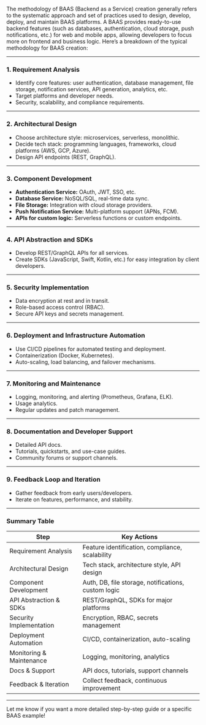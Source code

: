 The methodology of BAAS (Backend as a Service) creation generally refers to the systematic approach and set of practices used to design, develop, deploy, and maintain BAAS platforms. A BAAS provides ready-to-use backend features (such as databases, authentication, cloud storage, push notifications, etc.) for web and mobile apps, allowing developers to focus more on frontend and business logic. Here’s a breakdown of the typical methodology for BAAS creation:

---

### 1. **Requirement Analysis**
- Identify core features: user authentication, database management, file storage, notification services, API generation, analytics, etc.
- Target platforms and developer needs.
- Security, scalability, and compliance requirements.

---

### 2. **Architectural Design**
- Choose architecture style: microservices, serverless, monolithic.
- Decide tech stack: programming languages, frameworks, cloud platforms (AWS, GCP, Azure).
- Design API endpoints (REST, GraphQL).

---

### 3. **Component Development**
- **Authentication Service:** OAuth, JWT, SSO, etc.
- **Database Service:** NoSQL/SQL, real-time data sync.
- **File Storage:** Integration with cloud storage providers.
- **Push Notification Service:** Multi-platform support (APNs, FCM).
- **APIs for custom logic:** Serverless functions or custom endpoints.

---

### 4. **API Abstraction and SDKs**
- Develop REST/GraphQL APIs for all services.
- Create SDKs (JavaScript, Swift, Kotlin, etc.) for easy integration by client developers.

---

### 5. **Security Implementation**
- Data encryption at rest and in transit.
- Role-based access control (RBAC).
- Secure API keys and secrets management.

---

### 6. **Deployment and Infrastructure Automation**
- Use CI/CD pipelines for automated testing and deployment.
- Containerization (Docker, Kubernetes).
- Auto-scaling, load balancing, and failover mechanisms.

---

### 7. **Monitoring and Maintenance**
- Logging, monitoring, and alerting (Prometheus, Grafana, ELK).
- Usage analytics.
- Regular updates and patch management.

---

### 8. **Documentation and Developer Support**
- Detailed API docs.
- Tutorials, quickstarts, and use-case guides.
- Community forums or support channels.

---

### 9. **Feedback Loop and Iteration**
- Gather feedback from early users/developers.
- Iterate on features, performance, and stability.

---

### Summary Table

| Step                    | Key Actions                                            |
|-------------------------|-------------------------------------------------------|
| Requirement Analysis    | Feature identification, compliance, scalability       |
| Architectural Design    | Tech stack, architecture style, API design           |
| Component Development   | Auth, DB, file storage, notifications, custom logic  |
| API Abstraction & SDKs  | REST/GraphQL, SDKs for major platforms               |
| Security Implementation | Encryption, RBAC, secrets management                 |
| Deployment Automation   | CI/CD, containerization, auto-scaling                |
| Monitoring & Maintenance| Logging, monitoring, analytics                       |
| Docs & Support          | API docs, tutorials, support channels                |
| Feedback & Iteration    | Collect feedback, continuous improvement             |

---

Let me know if you want a more detailed step-by-step guide or a specific BAAS example!
